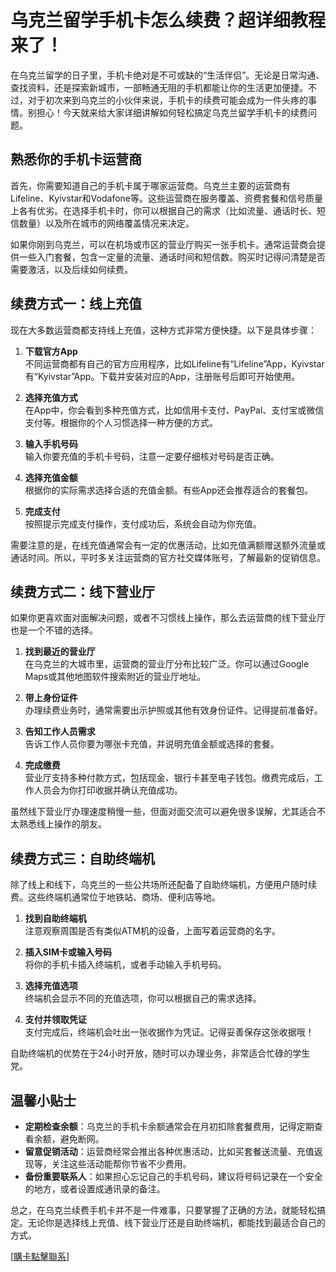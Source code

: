 # 乌克兰留学手机卡怎么续费？超详细教程来了！

在乌克兰留学的日子里，手机卡绝对是不可或缺的“生活伴侣”。无论是日常沟通、查找资料，还是探索新城市，一部畅通无阻的手机都能让你的生活更加便捷。不过，对于初次来到乌克兰的小伙伴来说，手机卡的续费可能会成为一件头疼的事情。别担心！今天就来给大家详细讲解如何轻松搞定乌克兰留学手机卡的续费问题。

## 熟悉你的手机卡运营商

首先，你需要知道自己的手机卡属于哪家运营商。乌克兰主要的运营商有Lifeline、Kyivstar和Vodafone等。这些运营商在服务覆盖、资费套餐和信号质量上各有优劣。在选择手机卡时，你可以根据自己的需求（比如流量、通话时长、短信数量）以及所在城市的网络覆盖情况来决定。

如果你刚到乌克兰，可以在机场或市区的营业厅购买一张手机卡。通常运营商会提供一些入门套餐，包含一定量的流量、通话时间和短信数。购买时记得问清楚是否需要激活，以及后续如何续费。

## 续费方式一：线上充值

现在大多数运营商都支持线上充值，这种方式非常方便快捷。以下是具体步骤：

1. **下载官方App**  
   不同运营商都有自己的官方应用程序，比如Lifeline有“Lifeline”App，Kyivstar有“Kyivstar”App。下载并安装对应的App，注册账号后即可开始使用。

2. **选择充值方式**  
   在App中，你会看到多种充值方式，比如信用卡支付、PayPal、支付宝或微信支付等。根据你的个人习惯选择一种方便的方式。

3. **输入手机号码**  
   输入你要充值的手机卡号码，注意一定要仔细核对号码是否正确。

4. **选择充值金额**  
   根据你的实际需求选择合适的充值金额。有些App还会推荐适合的套餐包。

5. **完成支付**  
   按照提示完成支付操作，支付成功后，系统会自动为你充值。

需要注意的是，在线充值通常会有一定的优惠活动，比如充值满额赠送额外流量或通话时间。所以，平时多关注运营商的官方社交媒体账号，了解最新的促销信息。

## 续费方式二：线下营业厅

如果你更喜欢面对面解决问题，或者不习惯线上操作，那么去运营商的线下营业厅也是一个不错的选择。

1. **找到最近的营业厅**  
   在乌克兰的大城市里，运营商的营业厅分布比较广泛。你可以通过Google Maps或其他地图软件搜索附近的营业厅地址。

2. **带上身份证件**  
   办理续费业务时，通常需要出示护照或其他有效身份证件。记得提前准备好。

3. **告知工作人员需求**  
   告诉工作人员你要为哪张卡充值，并说明充值金额或选择的套餐。

4. **完成缴费**  
   营业厅支持多种付款方式，包括现金、银行卡甚至电子钱包。缴费完成后，工作人员会为你打印收据并确认充值成功。

虽然线下营业厅办理速度稍慢一些，但面对面交流可以避免很多误解，尤其适合不太熟悉线上操作的朋友。

## 续费方式三：自助终端机

除了线上和线下，乌克兰的一些公共场所还配备了自助终端机，方便用户随时续费。这些终端机通常位于地铁站、商场、便利店等地。

1. **找到自助终端机**  
   注意观察周围是否有类似ATM机的设备，上面写着运营商的名字。

2. **插入SIM卡或输入号码**  
   将你的手机卡插入终端机，或者手动输入手机号码。

3. **选择充值选项**  
   终端机会显示不同的充值选项，你可以根据自己的需求选择。

4. **支付并领取凭证**  
   支付完成后，终端机会吐出一张收据作为凭证。记得妥善保存这张收据哦！

自助终端机的优势在于24小时开放，随时可以办理业务，非常适合忙碌的学生党。

## 温馨小贴士

- **定期检查余额**：乌克兰的手机卡余额通常会在月初扣除套餐费用，记得定期查看余额，避免断网。
- **留意促销活动**：运营商经常会推出各种优惠活动，比如买套餐送流量、充值返现等，关注这些活动能帮你节省不少费用。
- **备份重要联系人**：如果担心忘记自己的手机号码，建议将号码记录在一个安全的地方，或者设置成通讯录的备注。

总之，在乌克兰续费手机卡并不是一件难事，只要掌握了正确的方法，就能轻松搞定。无论你是选择线上充值、线下营业厅还是自助终端机，都能找到最适合自己的方式。

[[購卡點擊聯系](https://t.me/s/esim1088)]